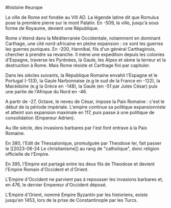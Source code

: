 #histoire #europe 

La ville de Rome est fondée au VIII AD. La légende latine dit que Romulus pose la première pierre sur le mont Palatin. En -509, la ville, jusqu'à sous forme de Royaume, devient une République.

Rome s'étend dans la Méditerranée Occidentale, notamment en dominant Carthage, une cité nord-africaine en pleine expansion : ce sont les guerres les guerres puniques. En -200, Hannibal, fils d'un général Carthaginois, chercher à prendre sa revanche. Il mène une expedition depuis les colonies d'Espagne, traverse les Pyrénées, la Gaule, les Alpes et sème la terreur et la destruction à Rome. Mais Rome résiste et Carthage fini par capituler.

Dans les siècles suivants, la République Romaine envahit l'Espagne et le Portugal (-133), la Gaule Narbonnaise (e.g le sud de la France en -122), la Macédoine (e.g la Grèce en -148), la Gaule (en -51 par Jules César) puis une partie de l'Afrique du Nord en -46.

A partir de -27, Octave, le neveu de César, impose la Paix Romaine : c'est le début de la période impériale. L'empire continue sa politique expansionniste et atteint son expansion maximale en 117, puis passe à une politique de consolidation (Empereur Adrien).

Au IIIe siècle, des invasions barbares par l'est font entrave à la Paix Romaine.

En 380, l'Edit de Thessalonique, promulguée par Theodose Ier, fait passer le [[2023-06-24 Le christianisme]] au rang de "catholique", donc religion officielle de l'Empire.

En 395, l'Empire est partagé entre les deux fils de Theodose et devient l'Empire Romain d'Occident et d'Orient.

L'Empire d'Occident ne parvient pas à repousser les invasions barbares et, en 476, le dernier Empereur d'Occident déposé.

L'Empire d'Orient, nommé Empire Byzantin par les historiens, existe jusqu'en 1453, lors de la prise de Constantinople par les Turcs.